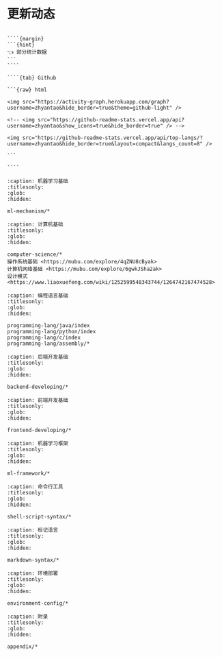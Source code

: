 # 更新动态

``````{tabs}

````{margin}
```{hint}
👈 部分统计数据
```
````

````{tab} Github

```{raw} html

<img src="https://activity-graph.herokuapp.com/graph?username=zhyantao&hide_border=true&theme=github-light" />

<!-- <img src="https://github-readme-stats.vercel.app/api?username=zhyantao&show_icons=true&hide_border=true" /> -->

<img src="https://github-readme-stats.vercel.app/api/top-langs/?username=zhyantao&hide_border=true&layout=compact&langs_count=8" />

```

````

``````

```{toctree}
:caption: 机器学习基础
:titlesonly:
:glob:
:hidden:

ml-mechanism/*
```

```{toctree}
:caption: 计算机基础
:titlesonly:
:glob:
:hidden:

computer-science/*
操作系统基础 <https://mubu.com/explore/4qZNU8cByak>
计算机网络基础 <https://mubu.com/explore/6gwkJSha2ak>
设计模式 <https://www.liaoxuefeng.com/wiki/1252599548343744/1264742167474528>
```

```{toctree}
:caption: 编程语言基础
:titlesonly:
:glob:
:hidden:

programming-lang/java/index
programming-lang/python/index
programming-lang/c/index
programming-lang/assembly/*
```

```{toctree}
:caption: 后端开发基础
:titlesonly:
:glob:
:hidden:

backend-developing/*
```

```{toctree}
:caption: 前端开发基础
:titlesonly:
:glob:
:hidden:

frontend-developing/*
```

```{toctree}
:caption: 机器学习框架
:titlesonly:
:glob:
:hidden:

ml-framework/*
```

```{toctree}
:caption: 命令行工具
:titlesonly:
:glob:
:hidden:

shell-script-syntax/*
```

```{toctree}
:caption: 标记语言
:titlesonly:
:glob:
:hidden:

markdown-syntax/*
```

```{toctree}
:caption: 环境部署
:titlesonly:
:glob:
:hidden:

environment-config/*
```

```{toctree}
:caption: 附录
:titlesonly:
:glob:
:hidden:

appendix/*
```
